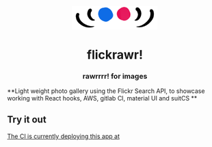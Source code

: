 <div id="flickrawr-logo" align="center">
    <br />
    <img src="./public/logo.png" alt="flickrawr logo" width="200"/>
    <h1>flickrawr!</h1>
    <h3>rawrrrr! for images</h3>
</div>

**Light weight photo gallery using the Flickr Search API, to showcase working with React hooks, AWS, gitlab CI, material UI and suitCS **

## <a id="serve-at"></a>Try it out
[The CI is currently deploying this app at](https://flickrawr.typescript.studio)